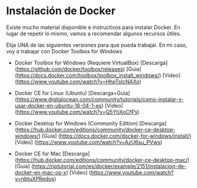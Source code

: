 # Instalación de Docker

Existe mucho material disponible e instructivos para instalar Docker. En lugar de repetir lo mismo, vamos a recomendar algunos recursos útiles.

Elija UNA de las siguientes versiones para que pueda trabajar. En mi caso, voy a trabajar con Docker Toolbox for Windows

* Docker Toolbox for Windows (Requiere VirtualBox)
[Descarga] (https://github.com/docker/toolbox/releases) [Guia] (https://docs.docker.com/toolbox/toolbox_install_windows/) [Video] (https://www.youtube.com/watch?v=HhpTsIcNAXo)

* Docker CE for Linux (Ubuntu)
[Descarga+Guia] (https://www.digitalocean.com/community/tutorials/como-instalar-y-usar-docker-en-ubuntu-18-04-1-es) [Video] (https://www.youtube.com/watch?v=Q5YtjXoCfPs)

* Docker Desktop for Windows (Community Edition)
[Descarga] (https://hub.docker.com/editions/community/docker-ce-desktop-windows/) [Guia] (https://docs.docker.com/docker-for-windows/install/) [Video] (https://www.youtube.com/watch?v=AzU6su_PVws)

* Docker CE for Mac
[Descarga] (https://hub.docker.com/editions/community/docker-ce-desktop-mac/) [Guia] (https://riptutorial.com/es/docker/example/2151/instalacion-de-docker-en-mac-os-x) [Video] (https://www.youtube.com/watch?v=nbtuXPRedos)
